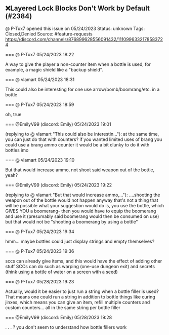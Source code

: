 ## ❌Layered Lock Blocks Don't Work by Default (#2384)
@ P-Tux7 opened this issue on 05/24/2023
Status: unknown
Tags: Closed,Denied
Source: #feature-requests https://discord.com/channels/876899628556091432/1110996332178583724


=== @ P-Tux7 05/24/2023 18:22

A way to give the player a non-counter item when a bottle is used, for example, a magic shield like a "backup shield".

=== @ vlamart 05/24/2023 18:31

This could also be interesting for one use arrow/bomb/boomrang/etc. in a bottle

=== @ P-Tux7 05/24/2023 18:59

oh, true

=== @EmilyV99 (discord: Emily) 05/24/2023 19:01

(replying to @ vlamart "This could also be interestin…"): at the same time, you can just do that with counters?
if you wanted limited uses of brang you could use a brang ammo counter
it would be a bit clunky to do it with bottles imo

=== @ vlamart 05/24/2023 19:10

But that would increase ammo, not shoot said weapon out of the bottle, yeah?

=== @EmilyV99 (discord: Emily) 05/24/2023 19:22

(replying to @ vlamart "But that would increase ammo,…"): ....shooting the weapon out of the bottle would not happen anyway
that's not a thing that will be possible
what your suggestion would do is, you use the bottle, which GIVES YOU a boomerang- then you would have to equip the boomerang and use it
(presumably said boomerang would then be consumed on use)
but that would not be "shooting a boomerang by using a bottle"

=== @ P-Tux7 05/24/2023 19:34

hmm... maybe bottles could just display strings and empty themselves?

=== @ P-Tux7 05/24/2023 19:36

sccs can already give items, and this would have the effect of adding other stuff SCCs can do such as warping (one-use dungeon exit) and secrets (think using a bottle of water on a screen with a seed)

=== @ P-Tux7 05/28/2023 19:23

Actually, would it be easier to just run a string when a bottle filler is used? That means one could run a string in addition to bottle things like curing jinxes, which means you can give an item, refill multiple counters and custom counters... all in the same string per bottle filler

=== @EmilyV99 (discord: Emily) 05/28/2023 19:28

. . . ?
you don't seem to understand how bottle fillers work
